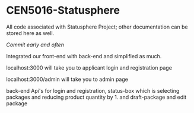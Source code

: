 # CEN5016-Statusphere
All code associated with Statusphere Project; other documentation can be stored here as well.

*Commit early and often*


Integrated our front-end with back-end and simplified as much. 

localhost:3000 will take you to applicant login and registration page

localhost:3000/admin will take you to admin page


back-end Api's for login and registration, status-box which is selecting packages and reducing product quantity by 1. and draft-package and edit package

